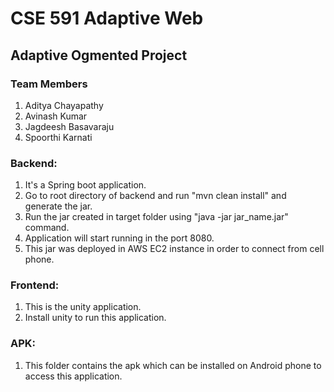# CSE 591 Adaptive Web

## Adaptive Ogmented Project

### Team Members
1. Aditya Chayapathy
2. Avinash Kumar
3. Jagdeesh Basavaraju
4. Spoorthi Karnati

### Backend:
1. It's a Spring boot application.
2. Go to root directory of backend and run "mvn clean install" and generate the jar.
3. Run the jar created in target folder using "java -jar jar_name.jar" command.
4. Application will start running in the port 8080.
5. This jar was deployed in AWS EC2 instance in order to connect from cell phone.

### Frontend:
1. This is the unity application.
2. Install unity to run this application.

### APK:
1. This folder contains the apk which can be installed on Android phone to access this application.